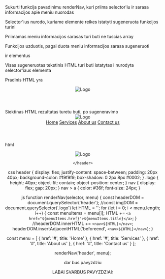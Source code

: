 Sukurti funkcija pavadinimu renderNav, kuri priima selector'iu ir sarasa informacijos apie meniu nuorodas

Selector'ius nurodo, kuriame elemente reikes istatyti sugeneruota funkcijos turini

Priimamas meniu informacijos sarasas turi buti ne tuscias array

Funkcijos uzduotis, pagal duota meniu informacijos sarasa sugeneruoti <nav> ir <a> elementus

Visas sugeneruotas tekstinis HTML turi buti istatytas i nurodyta selector'iaus elementa

Pradinis HTML yra

<header>
  <img src="#" alt="Logo" class="logo" />
</header>
Siektinas HTML rezultatas turetu buti, po sugeneravimo

<header>
  <img src="#" alt="Logo" class="logo" />
  <nav>
    <a href="#">Home</a>
    <a href="#">Services</a>
    <a href="#">About us</a>
    <a href="#">Contact us</a>
  </nav>
</header>

html

<body>
    <header>
        <img src="#" alt="Logo" class="logo">

    </header>

css
header {
display: flex;
justify-content: space-between;
padding: 20px 40px;
background-color: #f9f9f9;
box-shadow: 0 2px 8px #0002;
}
.logo {
height: 40px;
object-fit: contain;
object-position: center;
}
nav {
display: flex;
gap: 20px;
}
nav > a {
color: #36f;
font-size: 24px;
}

js
function renderNav(selector, menu) {
const headerDOM = document.querySelector('header');
//const imgDOM = document.querySelector('.logo')
let HTML = '';
for (let i = 0; i < menu.length; i++) {
const menuItems = menu[i];
HTML += `<a href="${menuItems.href}">${menuItems.title}</a>`;
}
//headerDOM.innerHTML += `<nav>${HTML}</nav>`;
headerDOM.insertAdjacentHTML('beforeend', `<nav>${HTML}</nav>`);
}

const menu = [
{
href: '#',
title: 'Home'
},
{
href: '#',
title: 'Services'
},
{
href: '#',
title: 'About us'
},
{
href: '#',
title: 'Contact us'
}
];

renderNav('header', menu);

dar bus pavyzdziu

LABAI SVARBUS PAVYZDZIAI:
